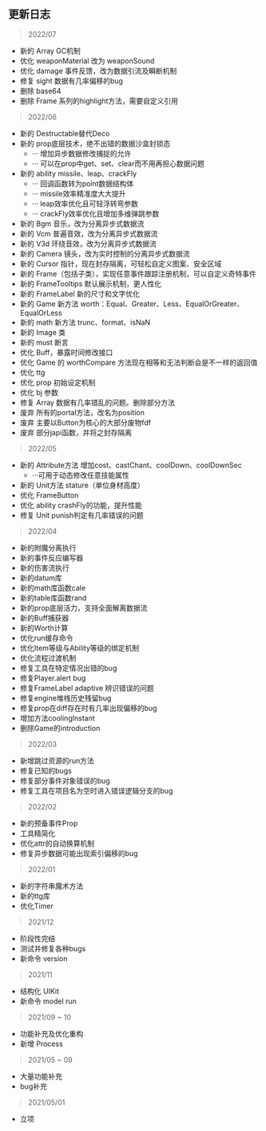 ## 更新日志

> 2022/07

* 新的 Array GC机制
* 优化 weaponMaterial 改为 weaponSound
* 优化 damage 事件反馈，改为数据引流及瞬断机制
* 修复 sight 数据有几率偏移的bug
* 删除 base64
* 删除 Frame 系列的highlight方法，需要自定义引用

> 2022/06

* 新的 Destructable替代Deco
* 新的 prop底层技术，绝不出错的数据沙盒封锁态
    * ··· 增加异步数据修改捕捉的允许
    * ··· 可以在prop中get、set、clear而不用再担心数据问题
* 新的 ability missile、leap、crackFly
    * ··· 回调函数转为point数据结构体
    * ··· missile效率精准度大大提升
    * ··· leap效率优化且可轻浮转弯参数
    * ··· crackFly效率优化且增加多维弹跳参数
* 新的 Bgm 音乐，改为分离异步式数据流
* 新的 Vcm 普遍音效，改为分离异步式数据流
* 新的 V3d 环绕音效，改为分离异步式数据流
* 新的 Camera 镜头，改为实时控制的分离异步式数据流
* 新的 Cursor 指针，现在封存隔离，可轻松自定义图案、安全区域
* 新的 Frame（包括子类），实现任意事件跟踪注册机制，可以自定义奇特事件
* 新的 FrameTooltips 默认展示机制，更人性化
* 新的 FrameLabel 新的尺寸和文字优化
* 新的 Game 新方法 worth：Equal、Greater、Less、EqualOrGreater、EqualOrLess
* 新的 math 新方法 trunc、format、isNaN
* 新的 Image 类
* 新的 must 断言
* 优化 Buff，暴露时间修改接口
* 优化 Game 的 worthCompare 方法现在相等和无法判断会是不一样的返回值
* 优化 ttg
* 优化 prop 初始设定机制
* 优化 bj 参数
* 修复 Array 数据有几率错乱的问题。删除部分方法
* 废弃 所有的portal方法，改名为position
* 废弃 主要以Button为核心的大部分废物fdf
* 废弃 部分japi函数，并将之封存隔离

> 2022/05

* 新的 Attribute方法 增加cost、castChant、coolDown、coolDownSec
    * ···可用于动态修改任意技能属性
* 新的 Unit方法 stature（单位身材高度）
* 优化 FrameButton
* 优化 ability crashFly的功能，提升性能
* 修复 Unit punish判定有几率错误的问题

> 2022/04

* 新的附魔分离执行
* 新的事件反应编写器
* 新的伤害流执行
* 新的datum库
* 新的math库函数cale
* 新的table库函数rand
* 新的prop底层活力，支持全面解离数据流
* 新的Buff捕获器
* 新的Worth计算
* 优化run缓存命令
* 优化Item等级与Ability等级的绑定机制
* 优化流程过渡机制
* 修复工具在特定情况出错的bug
* 修复Player.alert bug
* 修复FrameLabel adaptive 辨识错误的问题
* 修复engine堆桟历史残留bug
* 修复prop在diff存在时有几率出现偏移的bug
* 增加方法coolingInstant
* 删除Game的introduction

> 2022/03

* 新增跳过资源的run方法
* 修复已知的bugs
* 修复部分事件对象错误的bug
* 修复工具在项目名为空时进入错误逻辑分支的bug

> 2022/02

* 新的预备事件Prop
* 工具精简化
* 优化attr的自动换算机制
* 修复异步数据可能出现索引偏移的bug

> 2022/01

* 新的字符串魔术方法
* 新的ttg库
* 优化Timer

> 2021/12

* 阶段性完结
* 测试并修复各种bugs
* 新命令 version

> 2021/11

* 结构化 UIKit
* 新命令 model run

> 2021/09 ~ 10

* 功能补充及优化重构
* 新增 Process

> 2021/05 ~ 09

* 大量功能补充
* bug补充

> 2021/05/01

* 立项
